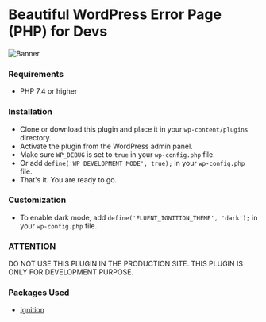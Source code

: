 # Beautiful WordPress Error Page (PHP) for Devs

![Banner](https://wpmanageninja.com/wp-content/uploads/2023/08/ignite-banner.png)

### Requirements

- PHP 7.4 or higher

### Installation

- Clone or download this plugin and place it in your `wp-content/plugins` directory.
- Activate the plugin from the WordPress admin panel.
- Make sure `WP_DEBUG` is set to `true` in your `wp-config.php` file.
- Or add `define('WP_DEVELOPMENT_MODE', true);` in your `wp-config.php` file.
- That's it. You are ready to go.

### Customization

- To enable dark mode, add `define('FLUENT_IGNITION_THEME', 'dark');` in your `wp-config.php` file.

### ATTENTION
DO NOT USE THIS PLUGIN IN THE PRODUCTION SITE. THIS PLUGIN IS ONLY FOR DEVELOPMENT PURPOSE.

### Packages Used

- [Ignition](https://github.com/spatie/ignition)
